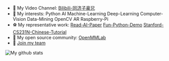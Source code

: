 -  🌱 My Video Channel: [Bilibili-同济子豪兄](https://space.bilibili.com/1900783)
-  🔭 My interests: Python AI Machine-Learning Deep-Learning Computer-Vision Data-Mining OpenCV AR Raspberry-Pi
-  ⚽ My representative work: [Read-AI-Paper](https://space.bilibili.com/1900783/channel/seriesdetail?sid=250032) [Fun-Python-Demo](https://space.bilibili.com/1900783/channel/seriesdetail?sid=250031) [Stanford-CS231N-Chinese-Tutorial](https://www.bilibili.com/video/BV1K7411W7So)
-  🚀 My open source community: [OpenMMLab](https://openmmlab.com)
-  💬 [Join my team](https:www.baidu.com)

![My github stats](https://github-readme-stats.vercel.app/api?username=TommyZihao&show_icons=true)
